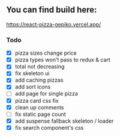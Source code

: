 ## You can find build here:
https://react-pizza-gepiko.vercel.app/

### Todo


- [x] pizza sizes change price
- [x] pizza types won't pass to redux & cart
- [x] total not decreasing
- [x] fix skeleton ui
- [x] add caching pizzas
- [x] add sort icons
- [ ] add page for single pizza
- [x] pizza card css fix
- [x] clean up comments
- [ ] fix static page count
- [x] add suspense fallback skeleton / loader
- [x] fix search component's css
